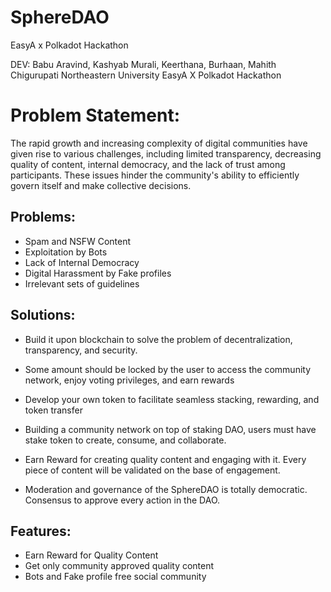 # SphereDAO
EasyA x Polkadot Hackathon

DEV: Babu Aravind, Kashyab Murali, Keerthana, Burhaan, Mahith Chigurupati
Northeastern University
EasyA X Polkadot Hackathon

# Problem Statement:
The rapid growth and increasing complexity of digital communities have given rise to various challenges, including limited transparency,  decreasing quality of content, internal democracy, and the lack of trust among participants. These issues hinder the community's ability to efficiently govern itself and make collective decisions.

## Problems:

- Spam and NSFW Content
- Exploitation by Bots
- Lack of Internal Democracy
- Digital Harassment by Fake profiles
- Irrelevant sets of guidelines

## Solutions:
- Build it upon blockchain to solve the problem of decentralization, transparency, and security.
- Some amount should be locked by the user to access the community network, enjoy voting privileges, and earn rewards
- Develop your own token to facilitate seamless stacking, rewarding, and token transfer

- Building a community network on top of staking DAO, users must have stake token to create, consume, and collaborate.
- Earn Reward for creating quality content and engaging with it. Every piece of content will be validated on the base of engagement.
- Moderation and governance of the SphereDAO is totally democratic. Consensus to approve every action in the DAO.

## Features:
- Earn Reward for Quality Content
- Get only community approved quality content
- Bots and Fake profile free social community
